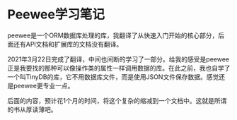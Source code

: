 # Peewee学习笔记

peewee是一个ORM数据库处理的库，我翻译了从快速入门开始的核心部分，后面还有API文档和扩展库的文档没有翻译。

2021年3月22日完成了翻译，中间也间断的学习了一部分。给我的感受是peewee正是我要找的那种可以像操作类的属性一样调用数据的库。在此之前，我也自学了一个叫TinyDB的库，它不用数据库文件，而是使用JSON文件保存数据。感觉还是peewee更专业一点。

后面的内容，预计花1个月的时间，将这个复杂的缩减到一个文档中。这就是所谓的书从厚读薄吧。